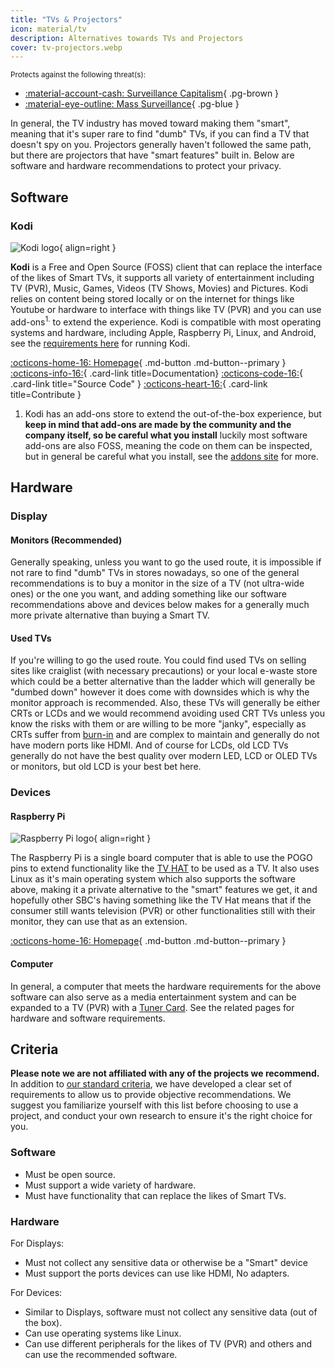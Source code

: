 ```yaml
---
title: "TVs & Projectors"
icon: material/tv 
description: Alternatives towards TVs and Projectors 
cover: tv-projectors.webp
---
```

<!---If material/tv exists otherwise change--->
<small>Protects against the following threat(s):</small>

- [:material-account-cash: Surveillance Capitalism](basics/common-threats.md#surveillance-as-a-business-model){ .pg-brown }
- [:material-eye-outline: Mass Surveillance](basics/common-threats.md#mass-surveillance-programs){ .pg-blue }

In general, the TV industry has moved toward making them "smart", meaning that it's super rare to find "dumb" TVs, if you can find a TV that doesn't spy on you. Projectors generally haven't followed the same path, but there are projectors that have "smart features" built in. Below are software and hardware recommendations to protect your privacy.

## Software

### Kodi

<div class="admonition recommendation" markdown>

![Kodi logo](assets/img/tv-projectors/kodi.svg){ align=right }

**Kodi** is a Free and Open Source (FOSS) client that can replace the interface of the likes of Smart TVs, it supports all variety of entertainment including TV (PVR), Music, Games, Videos (TV Shows, Movies) and Pictures. Kodi relies on content being stored locally or on the internet for things like Youtube or hardware to interface with things like TV (PVR) and you can use add-ons<sup>1.</sup> to extend the experience. Kodi is compatible with most operating systems and hardware, including Apple, Raspberry Pi, Linux, and Android, see the [requirements here](https://kodi.wiki/view/Supported_hardware) for running Kodi.

[:octicons-home-16: Homepage](https://kodi.tv){ .md-button .md-button--primary }
[:octicons-info-16:](https://kodi.wiki/){ .card-link title=Documentation}
[:octicons-code-16:](https://github.com/xbmc/xbmc){ .card-link title="Source Code" }
[:octicons-heart-16:](https://kodi.tv/contribute/){ .card-link title=Contribute }

</details>

</div>

1. Kodi has an add-ons store to extend the out-of-the-box experience, but **keep in mind that add-ons are made by the community and the company itself, so be careful what you install** luckily most software add-ons are also FOSS, meaning the code on them can be inspected, but in general be careful what you install, see the [addons site](https://kodi.tv/addons/) for more.


## Hardware
### Display
#### Monitors (Recommended)
Generally speaking, unless you want to go the used route, it is impossible if not rare to find "dumb" TVs in stores nowadays, so one of the general recommendations is to buy a monitor in the size of a TV (not ultra-wide ones) or the one you want, and adding something like our software recommendations above and devices below makes for a generally much more private alternative than buying a Smart TV.
#### Used TVs
If you're willing to go the used route. You could find used TVs on selling sites like craiglist (with necessary precautions) or your local e-waste store which could be a better alternative than the ladder which will generally be "dumbed down" however it does come with downsides which is why the monitor approach is recommended. Also, these TVs will generally be either CRTs or LCDs and we would recommend avoiding used CRT TVs unless you know the risks with them or are willing to be more "janky", especially as CRTs suffer from [burn-in](https://en.wikipedia.org/wiki/Screen_burn-in) and are complex to maintain and generally do not have modern ports like HDMI. And of course for LCDs, old LCD TVs generally do not have the best quality over modern LED, LCD or OLED TVs or monitors, but old LCD is your best bet here.

### Devices
#### Raspberry Pi

<div class="admonition recommendation" markdown>

![Raspberry Pi logo](assets/img/tv-projectors/raspberrypi.svg){ align=right }

The Raspberry Pi is a single board computer that is able to use the POGO pins to extend functionality like the [TV HAT](https://www.raspberrypi.com/products/raspberry-pi-tv-hat/) to be used as a TV. It also uses Linux as it's main operating system which also supports the software above, making it a private alternative to the "smart" features we get, it and hopefully other SBC's having something like the TV Hat means that if the consumer still wants television (PVR) or other functionalities still with their monitor, they can use that as an extension.

[:octicons-home-16: Homepage](https://www.raspberrypi.com/){ .md-button .md-button--primary }

</details>

</div>

#### Computer
In general, a computer that meets the hardware requirements for the above software can also serve as a media entertainment system and can be expanded to a TV (PVR) with a [Tuner Card](https://kodi.wiki/view/PVR/Tuner_cards). See the related pages for hardware and software requirements.

## Criteria

**Please note we are not affiliated with any of the projects we recommend.** In addition to [our standard criteria](about/criteria.md), we have developed a clear set of requirements to allow us to provide objective recommendations. We suggest you familiarize yourself with this list before choosing to use a project, and conduct your own research to ensure it's the right choice for you.

### Software
- Must be open source.
- Must support a wide variety of hardware.
- Must have functionality that can replace the likes of Smart TVs.
### Hardware
For Displays:

- Must not collect any sensitive data or otherwise be a "Smart" device
- Must support the ports devices can use like HDMI, No adapters.

For Devices:

- Similar to Displays, software must not collect any sensitive data (out of the box).
- Can use operating systems like Linux. 
- Can use different peripherals for the likes of TV (PVR) and others and can use the recommended software.
<!--- Feel free to help with the criteria, I'm not sure PG's stance on those I'm going on my own --->
